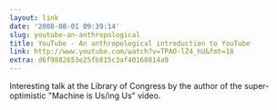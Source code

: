 ```yaml
---
layout: link
date: '2008-08-01 09:39:14'
slug: youtube-an-anthropological
title: YouTube - An anthropological introduction to YouTube
link: http://www.youtube.com/watch?v=TPAO-lZ4_hU&fmt=18
extra: d6f9882653e25fb815c3af40160814a9
---
```


Interesting talk at the Library of Congress by the author of the super-optimistic "Machine is Us/ing Us" video.